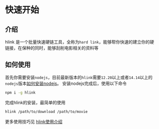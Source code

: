 # 快速开始

## 介绍

hlink 是一个批量快速硬链工具，全称为`hard link`，能够帮你快速的建立你的硬链接，在保种的同时，能够刮削电影相关的资料等

## 如何使用

首先你需要安装`nodejs`，目前最新版本的`hlink`需要`12.20`以上或者`14.14`以上的`nodejs`版本[如何安装nodejs](../install/nodejs.md)。
安装nodejs完成后，使用以下命令
```bash
npm i -g hlink
```
完成hlink的安装，最简单的使用

```bash
hlink /path/to/download /path/to/movie
```

更多使用技巧见 [hlink使用介绍](../command/index.md)

